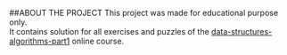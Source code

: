 ##ABOUT THE PROJECT
This project was made for educational purpose only.  
It contains solution for all exercises and puzzles of the [data-structures-algorithms-part1](https://codewithmosh.com/p/data-structures-algorithms-part1) online course.
